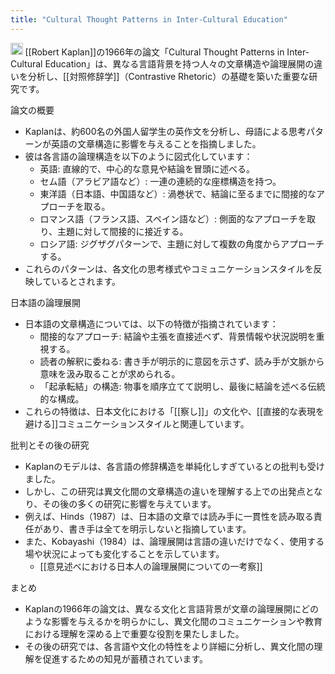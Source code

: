 ```yaml
---
title: "Cultural Thought Patterns in Inter-Cultural Education"
---
```


<img src='https://scrapbox.io/api/pages/nishio/gpt/icon' alt='gpt.icon' height="19.5"/>
[[Robert Kaplan]]の1966年の論文「Cultural Thought Patterns in Inter-Cultural Education」は、異なる言語背景を持つ人々の文章構造や論理展開の違いを分析し、[[対照修辞学]]（Contrastive Rhetoric）の基礎を築いた重要な研究です。

論文の概要
- Kaplanは、約600名の外国人留学生の英作文を分析し、母語による思考パターンが英語の文章構造に影響を与えることを指摘しました。
- 彼は各言語の論理構造を以下のように図式化しています：
    - 英語: 直線的で、中心的な意見や結論を冒頭に述べる。
    - セム語（アラビア語など）: 一連の連続的な座標構造を持つ。
    - 東洋語（日本語、中国語など）: 渦巻状で、結論に至るまでに間接的なアプローチを取る。
    - ロマンス語（フランス語、スペイン語など）: 側面的なアプローチを取り、主題に対して間接的に接近する。
    - ロシア語: ジグザグパターンで、主題に対して複数の角度からアプローチする。
- これらのパターンは、各文化の思考様式やコミュニケーションスタイルを反映しているとされます。

日本語の論理展開
- 日本語の文章構造については、以下の特徴が指摘されています：
    - 間接的なアプローチ: 結論や主張を直接述べず、背景情報や状況説明を重視する。
    - 読者の解釈に委ねる: 書き手が明示的に意図を示さず、読み手が文脈から意味を汲み取ることが求められる。
    - 「起承転結」の構造: 物事を順序立てて説明し、最後に結論を述べる伝統的な構成。
- これらの特徴は、日本文化における「[[察し]]」の文化や、[[直接的な表現を避ける]]コミュニケーションスタイルと関連しています。

批判とその後の研究
- Kaplanのモデルは、各言語の修辞構造を単純化しすぎているとの批判も受けました。
- しかし、この研究は異文化間の文章構造の違いを理解する上での出発点となり、その後の多くの研究に影響を与えています。
- 例えば、Hinds（1987）は、日本語の文章では読み手に一貫性を読み取る責任があり、書き手は全てを明示しないと指摘しています。
- また、Kobayashi（1984）は、論理展開は言語の違いだけでなく、使用する場や状況によっても変化することを示しています。
    - [[意見述べにおける日本人の論理展開についての一考察]]

まとめ
- Kaplanの1966年の論文は、異なる文化と言語背景が文章の論理展開にどのような影響を与えるかを明らかにし、異文化間のコミュニケーションや教育における理解を深める上で重要な役割を果たしました。
- その後の研究では、各言語や文化の特性をより詳細に分析し、異文化間の理解を促進するための知見が蓄積されています。